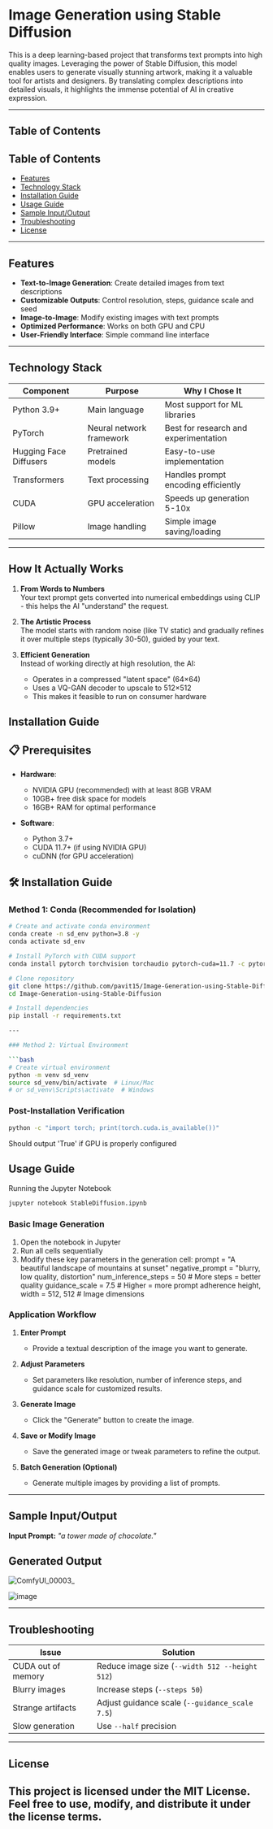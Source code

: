 # Image Generation using Stable Diffusion

This is a deep learning-based project that transforms text prompts into high quality images. Leveraging the power of Stable Diffusion, this model enables users to generate visually stunning artwork, making it a valuable tool for artists and designers. By translating complex descriptions into detailed visuals, it highlights the immense potential of AI in creative expression.

---

## Table of Contents
## Table of Contents
- [Features](#features)
- [Technology Stack](#technology-stack)
- [Installation Guide](#installation-guide)
- [Usage Guide](#usage-guide)
- [Sample Input/Output](#sample-inputoutput)
- [Troubleshooting](#troubleshooting)
- [License](#license)

---

## Features

- **Text-to-Image Generation**: Create detailed images from text descriptions
- **Customizable Outputs**: Control resolution, steps, guidance scale and seed
- **Image-to-Image**: Modify existing images with text prompts
- **Optimized Performance**: Works on both GPU and CPU
- **User-Friendly Interface**: Simple command line interface

---

## Technology Stack

| Component | Purpose | Why I Chose It |
|-----------|---------|----------------|
| Python 3.9+ | Main language | Most support for ML libraries |
| PyTorch | Neural network framework | Best for research and experimentation |
| Hugging Face Diffusers | Pretrained models | Easy-to-use implementation |
| Transformers | Text processing | Handles prompt encoding efficiently |
| CUDA | GPU acceleration | Speeds up generation 5-10x |
| Pillow | Image handling | Simple image saving/loading |
---

## How It Actually Works

1. **From Words to Numbers**  
   Your text prompt gets converted into numerical embeddings using CLIP - this helps the AI "understand" the request.

2. **The Artistic Process**  
   The model starts with random noise (like TV static) and gradually refines it over multiple steps (typically 30-50), guided by your text.

3. **Efficient Generation**  
   Instead of working directly at high resolution, the AI:
   - Operates in a compressed "latent space" (64×64)
   - Uses a VQ-GAN decoder to upscale to 512×512
   - This makes it feasible to run on consumer hardware




## Installation Guide

## 📋 Prerequisites

- **Hardware**:
  - NVIDIA GPU (recommended) with at least 8GB VRAM
  - 10GB+ free disk space for models
  - 16GB+ RAM for optimal performance

- **Software**:
  - Python 3.7+
  - CUDA 11.7+ (if using NVIDIA GPU)
  - cuDNN (for GPU acceleration)

## 🛠 Installation Guide

### Method 1: Conda (Recommended for Isolation)

```bash
# Create and activate conda environment
conda create -n sd_env python=3.8 -y
conda activate sd_env

# Install PyTorch with CUDA support
conda install pytorch torchvision torchaudio pytorch-cuda=11.7 -c pytorch -c nvidia

# Clone repository
git clone https://github.com/pavit15/Image-Generation-using-Stable-Diffusion.git
cd Image-Generation-using-Stable-Diffusion

# Install dependencies
pip install -r requirements.txt

---

### Method 2: Virtual Environment

```bash
# Create virtual environment
python -m venv sd_venv
source sd_venv/bin/activate  # Linux/Mac
# or sd_venv\Scripts\activate  # Windows
```

### Post-Installation Verification
```bash
python -c "import torch; print(torch.cuda.is_available())"
```
Should output 'True' if GPU is properly configured

## Usage Guide

Running the Jupyter Notebook
```bash
jupyter notebook StableDiffusion.ipynb
```

### Basic Image Generation
1. Open the notebook in Jupyter
2. Run all cells sequentially
3. Modify these key parameters in the generation cell:
   prompt = "A beautiful landscape of mountains at sunset"
   negative_prompt = "blurry, low quality, distortion"
   num_inference_steps = 50  # More steps = better quality
   guidance_scale = 7.5      # Higher = more prompt adherence
   height, width = 512, 512  # Image dimensions

### Application Workflow

1. **Enter Prompt**
   - Provide a textual description of the image you want to generate.

2. **Adjust Parameters**
   - Set parameters like resolution, number of inference steps, and guidance scale for customized results.

3. **Generate Image**
   - Click the "Generate" button to create the image.

4. **Save or Modify Image**
   - Save the generated image or tweak parameters to refine the output.

5. **Batch Generation (Optional)**
   - Generate multiple images by providing a list of prompts.

---

## Sample Input/Output

**Input Prompt:**
   _"a tower made of chocolate."_

## Generated Output  

![ComfyUI_00003_](https://github.com/user-attachments/assets/ed0eb4b1-ab15-4da4-8dc1-33df2bbcaae5)  

![image](https://github.com/user-attachments/assets/ed0eec2c-c8ec-4b4e-9932-154ec54b2281)  

---

## Troubleshooting

| Issue | Solution |
|-------|----------|
| CUDA out of memory | Reduce image size (`--width 512 --height 512`) |
| Blurry images | Increase steps (`--steps 50`) |
| Strange artifacts | Adjust guidance scale (`--guidance_scale 7.5`) |
| Slow generation | Use `--half` precision |
---

## License

This project is licensed under the **MIT License**. Feel free to use, modify, and distribute it under the license terms.
---
